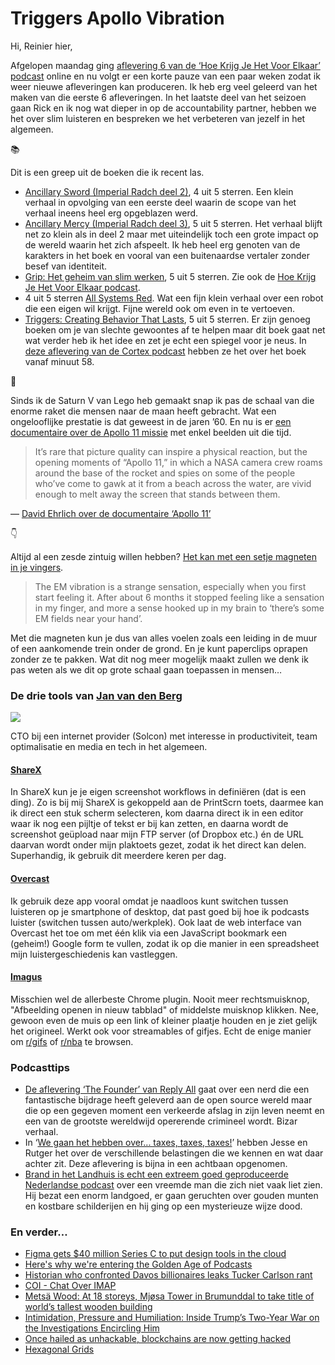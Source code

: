 # Triggers Apollo Vibration

Hi, Reinier hier,

Afgelopen maandag ging [aflevering 6 van de ‘Hoe Krijg Je Het Voor Elkaar’ podcast](https://hoekrijgjehetvoorelkaar.nl/shownotes/2019/02/18/S01E06.html) online en nu volgt er een korte pauze van een paar weken zodat ik weer nieuwe afleveringen kan produceren. Ik heb erg veel geleerd van het maken van die eerste 6 afleveringen. In het laatste deel van het seizoen gaan Rick en ik nog wat dieper in op de accountability partner, hebben we het over slim luisteren en bespreken we het verbeteren van jezelf in het algemeen.

📚

Dit is een greep uit de boeken die ik recent las.

- [Ancillary Sword (Imperial Radch deel 2)](https://www.goodreads.com/book/show/21422698-ancillary-sword), 4 uit 5 sterren. Een klein verhaal in opvolging van een eerste deel waarin de scope van het verhaal ineens heel erg opgeblazen werd.
- [Ancillary Mercy (Imperial Radch deel 3)](https://www.goodreads.com/book/show/25400395-ancillary-mercy), 5 uit 5 sterren. Het verhaal blijft net zo klein als in deel 2 maar met uiteindelijk toch een grote impact op de wereld waarin het zich afspeelt. Ik heb heel erg genoten van de karakters in het boek en vooral van een buitenaardse vertaler zonder besef van identiteit.
- [Grip: Het geheim van slim werken](https://www.goodreads.com/book/show/41183951-grip), 5 uit 5 sterren. Zie ook de [Hoe Krijg Je Het Voor Elkaar podcast](https://hoekrijgjehetvoorelkaar.nl).
- 4 uit 5 sterren [All Systems Red](https://www.goodreads.com/book/show/33396171-all-systems-red). Wat een fijn klein verhaal over een robot die een eigen wil krijgt. Fijne wereld ook om even in te vertoeven.
- [Triggers: Creating Behavior That Lasts](https://www.goodreads.com/book/show/38819563-triggers), 5 uit 5 sterren. Er zijn genoeg boeken om je van slechte gewoontes af te helpen maar dit boek gaat net wat verder heb ik het idee en zet je echt een spiegel voor je neus. In [deze aflevering van de Cortex podcast](https://www.relay.fm/cortex/66) hebben ze het over het boek vanaf minuut 58.

🚀

Sinds ik de Saturn V van Lego heb gemaakt snap ik pas de schaal van die enorme raket die mensen naar de maan heeft gebracht. Wat een ongelooflijke prestatie is dat geweest in de jaren ’60. En nu is er [een documentaire over de Apollo 11 missie](https://kottke.org/19/01/trailer-for-apollo-11-a-documentary-based-on-pristine-65mm-footage-of-the-mission) met enkel beelden uit die tijd.

> It’s rare that picture quality can inspire a physical reaction, but the opening moments of “Apollo 11,” in which a NASA camera crew roams around the base of the rocket and spies on some of the people who’ve come to gawk at it from a beach across the water, are vivid enough to melt away the screen that stands between them.

— [David Ehrlich over de documentaire ‘Apollo 11’](https://www.indiewire.com/2019/01/apollo-11-review-sundance-1202037713/)

👇

Altijd al een zesde zintuig willen hebben? [Het kan met een setje magneten in je vingers](https://magnetfinge.rs/). 

> The EM vibration is a strange sensation, especially when you first start feeling it. After about 6 months it stopped feeling like a sensation in my finger, and more a sense hooked up in my brain to ‘there’s some EM fields near your hand’.

Met die magneten kun je dus van alles voelen zoals een leiding in de muur of een aankomende trein onder de grond. En je kunt paperclips oprapen zonder ze te pakken. Wat dit nog meer mogelijk maakt zullen we denk ik pas weten als we dit op grote schaal gaan toepassen in mensen…

### De drie tools van [Jan van den Berg](https://twitter.com/loginn)

![](https://sinds82.nl/images/janvandenberg.jpg)

CTO bij een internet provider (Solcon) met interesse in productiviteit, team optimalisatie en media en tech in het algemeen.

#### [ShareX](https://getsharex.com/)

In ShareX kun je je eigen screenshot workflows in definiëren (dat is een ding). Zo is bij mij ShareX is gekoppeld aan de PrintScrn toets, daarmee kan ik direct een stuk scherm selecteren, kom daarna direct ik in een editor waar ik nog een pijltje of tekst er bij kan zetten, en daarna wordt de screenshot geüpload naar mijn FTP server (of Dropbox etc.) én de URL daarvan wordt onder mijn plaktoets gezet, zodat ik het direct kan delen. Superhandig, ik gebruik dit meerdere keren per dag.

#### [Overcast](https://overcast.fm)

Ik gebruik deze app vooral omdat je naadloos kunt switchen tussen luisteren op je smartphone of desktop, dat past goed bij hoe ik podcasts luister (switchen tussen auto/werkplek). Ook laat de web interface van Overcast het toe om met één klik via een JavaScript bookmark een (geheim!) Google form te vullen, zodat ik op die manier in een spreadsheet mijn luistergeschiedenis kan vastleggen.

#### [Imagus](https://chrome.google.com/webstore/detail/imagus/immpkjjlgappgfkkfieppnmlhakdmaab?hl=en)

Misschien wel de allerbeste Chrome plugin. Nooit meer rechtsmuisknop, "Afbeelding openen in nieuw tabblad" of middelste muisknop klikken. Nee, gewoon even de muis op een link of kleiner plaatje houden en je ziet gelijk het origineel. Werkt ook voor streamables of gifjes. Echt de enige manier om [r/gifs](https://www.reddit.com/r/gifs/) of [r/nba](https://www.reddit.com/r/nba/) te browsen. 

### Podcasttips

- [De aflevering ‘The Founder’ van Reply All](https://www.gimletmedia.com/reply-all/the-founder) gaat over een nerd die een fantastische bijdrage heeft geleverd aan de open source wereld maar die op een gegeven moment een verkeerde afslag in zijn leven neemt en een van de grootste wereldwijd opererende crimineel wordt. Bizar verhaal. 
- In ‘[We gaan het hebben over... taxes, taxes, taxes!](https://decorrespondent.nl/9187/we-gaan-het-hebben-over-taxes-taxes-taxes/132801024840-c7a5edb1)’ hebben Jesse en Rutger het over de verschillende belastingen die we kennen en wat daar achter zit. Deze aflevering is bijna in een achtbaan opgenomen.
- [Brand in het Landhuis is echt een extreem goed geproduceerde Nederlandse podcast](https://www.nporadio1.nl/podcasts/de-brand-in-het-landhuis) over een vreemde man die zich niet vaak liet zien. Hij bezat een enorm landgoed, er gaan geruchten over gouden munten en kostbare schilderijen en hij ging op een mysterieuze wijze dood.

### En verder…

- [Figma gets $40 million Series C to put design tools in the cloud](https://techcrunch.com/2019/02/14/figma-gets-40-million-series-c-to-put-design-tools-in-the-cloud/?utm_content=buffer3a390&utm_medium=social&utm_source=twitter.com&utm_campaign=buffer&guccounter=1&guce_referrer_us=aHR0cHM6Ly90LmNvL09MTWFmOEo5ODk&guce_referrer_cs=mLR3Nxb9TW00h7H_X-_njQ)
- [Here's why we're entering the Golden Age of Podcasts](https://chartable.com/blog/golden-age-of-podcasts)
- [Historian who confronted Davos billionaires leaks Tucker Carlson rant](https://www.theguardian.com/society/2019/feb/20/historian-who-confronted-davos-billionaires-leaks-tucker-carlson-rant)
- [COI - Chat Over IMAP](https://www.coi-dev.org/)
- [Metsä Wood: At 18 storeys, Mjøsa Tower in Brumunddal to take title of world’s tallest wooden building](http://news.cision.com/metsa-wood/r/metsa-wood--at-18-storeys--mjosa-tower-in-brumunddal-to-take-title-of-world-s-tallest-wooden-buildin,c2325089)
- [Intimidation, Pressure and Humiliation: Inside Trump’s Two-Year War on the Investigations Encircling Him](https://www.nytimes.com/2019/02/19/us/politics/trump-investigations.html)
- [Once hailed as unhackable, blockchains are now getting hacked](https://www.technologyreview.com/s/612974/once-hailed-as-unhackable-blockchains-are-now-getting-hacked/)
- [Hexagonal Grids](https://www.redblobgames.com/grids/hexagons/)